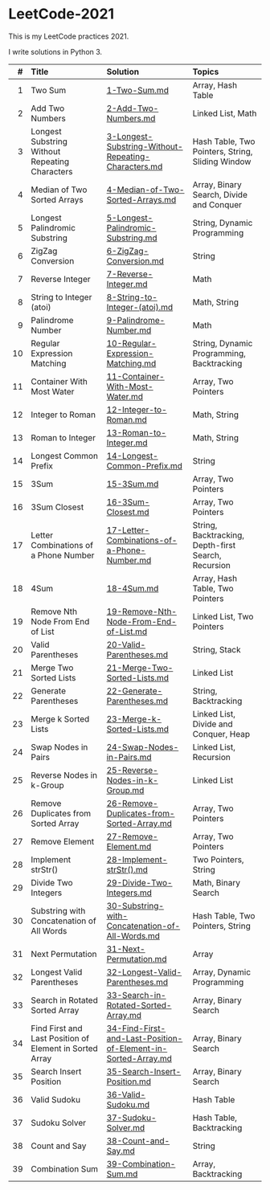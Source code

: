 # LeetCode-2021
This is my LeetCode practices 2021.

I write solutions in Python 3. 

| # | Title | Solution | Topics |
|--:|:------|:---------|:-------|
| 1 | Two Sum | [1-Two-Sum.md](Solutions/1-Two-Sum.md) | Array, Hash Table |
| 2 | Add Two Numbers | [2-Add-Two-Numbers.md](Solutions/2-Add-Two-Numbers.md) | Linked List, Math |
| 3 | Longest Substring Without Repeating Characters | [3-Longest-Substring-Without-Repeating-Characters.md](Solutions/3-Longest-Substring-Without-Repeating-Characters.md) | Hash Table, Two Pointers, String, Sliding Window |
| 4 | Median of Two Sorted Arrays | [4-Median-of-Two-Sorted-Arrays.md](Solutions/4-Median-of-Two-Sorted-Arrays.md) | Array, Binary Search, Divide and Conquer |
| 5 | Longest Palindromic Substring | [5-Longest-Palindromic-Substring.md](Solutions/5-Longest-Palindromic-Substring.md) | String, Dynamic Programming |
| 6 | ZigZag Conversion | [6-ZigZag-Conversion.md](Solutions/6-ZigZag-Conversion.md) | String |
| 7 | Reverse Integer | [7-Reverse-Integer.md](Solutions/7-Reverse-Integer.md) | Math |
| 8 | String to Integer (atoi) | [8-String-to-Integer-(atoi).md](Solutions/8-String-to-Integer-(atoi).md) | Math, String |
| 9 | Palindrome Number | [9-Palindrome-Number.md](Solutions/9-Palindrome-Number.md) | Math |
| 10 | Regular Expression Matching | [10-Regular-Expression-Matching.md](Solutions/10-Regular-Expression-Matching.md) | String, Dynamic Programming, Backtracking |
| 11 | Container With Most Water | [11-Container-With-Most-Water.md](Solutions/11-Container-With-Most-Water.md) | Array, Two Pointers |
| 12 | Integer to Roman | [12-Integer-to-Roman.md](Solutions/12-Integer-to-Roman.md) | Math, String |
| 13 | Roman to Integer | [13-Roman-to-Integer.md](Solutions/13-Roman-to-Integer.md) | Math, String |
| 14 | Longest Common Prefix | [14-Longest-Common-Prefix.md](Solutions/14-Longest-Common-Prefix.md) | String |
| 15 | 3Sum | [15-3Sum.md](Solutions/15-3Sum.md) | Array, Two Pointers |
| 16 | 3Sum Closest | [16-3Sum-Closest.md](Solutions/16-3Sum-Closest.md) | Array, Two Pointers |
| 17 | Letter Combinations of a Phone Number | [17-Letter-Combinations-of-a-Phone-Number.md](Solutions/17-Letter-Combinations-of-a-Phone-Number.md) | String, Backtracking, Depth-first Search, Recursion |
| 18 | 4Sum | [18-4Sum.md](Solutions/18-4Sum.md) | Array, Hash Table, Two Pointers |
| 19 | Remove Nth Node From End of List | [19-Remove-Nth-Node-From-End-of-List.md](Solutions/19-Remove-Nth-Node-From-End-of-List.md) | Linked List, Two Pointers |
| 20 | Valid Parentheses | [20-Valid-Parentheses.md](Solutions/20-Valid-Parentheses.md) | String, Stack |
| 21 | Merge Two Sorted Lists | [21-Merge-Two-Sorted-Lists.md](Solutions/21-Merge-Two-Sorted-Lists.md) | Linked List |
| 22 | Generate Parentheses | [22-Generate-Parentheses.md](Solutions/22-Generate-Parentheses.md) | String, Backtracking |
| 23 | Merge k Sorted Lists | [23-Merge-k-Sorted-Lists.md](Solutions/23-Merge-k-Sorted-Lists.md) | Linked List, Divide and Conquer, Heap |
| 24 | Swap Nodes in Pairs | [24-Swap-Nodes-in-Pairs.md](Solutions/24-Swap-Nodes-in-Pairs.md) | Linked List, Recursion |
| 25 | Reverse Nodes in k-Group | [25-Reverse-Nodes-in-k-Group.md](Solutions/25-Reverse-Nodes-in-k-Group.md) | Linked List |
| 26 | Remove Duplicates from Sorted Array | [26-Remove-Duplicates-from-Sorted-Array.md](Solutions/26-Remove-Duplicates-from-Sorted-Array.md) | Array, Two Pointers |
| 27 | Remove Element | [27-Remove-Element.md](Solutions/27-Remove-Element.md) | Array, Two Pointers |
| 28 | Implement strStr() | [28-Implement-strStr().md](Solutions/28-Implement-strStr().md) | Two Pointers, String |
| 29 | Divide Two Integers | [29-Divide-Two-Integers.md](Solutions/29-Divide-Two-Integers.md) | Math, Binary Search |
| 30 | Substring with Concatenation of All Words | [30-Substring-with-Concatenation-of-All-Words.md](Solutions/30-Substring-with-Concatenation-of-All-Words.md) | Hash Table, Two Pointers, String |
| 31 | Next Permutation | [31-Next-Permutation.md](Solutions/31-Next-Permutation.md) | Array |
| 32 | Longest Valid Parentheses | [32-Longest-Valid-Parentheses.md](Solutions/32-Longest-Valid-Parentheses.md) | Array, Dynamic Programming |
| 33 | Search in Rotated Sorted Array | [33-Search-in-Rotated-Sorted-Array.md](Solutions/33-Search-in-Rotated-Sorted-Array.md) | Array, Binary Search |
| 34 | Find First and Last Position of Element in Sorted Array | [34-Find-First-and-Last-Position-of-Element-in-Sorted-Array.md](Solutions/34-Find-First-and-Last-Position-of-Element-in-Sorted-Array.md) | Array, Binary Search |
| 35 | Search Insert Position | [35-Search-Insert-Position.md](Solutions/35-Search-Insert-Position.md) | Array, Binary Search |
| 36 | Valid Sudoku | [36-Valid-Sudoku.md](Solutions/36-Valid-Sudoku.md) | Hash Table |
| 37 | Sudoku Solver | [37-Sudoku-Solver.md](Solutions/37-Sudoku-Solver.md) | Hash Table, Backtracking |
| 38 | Count and Say | [38-Count-and-Say.md](Solutions/38-Count-and-Say.md) | String |
| 39 | Combination Sum | [39-Combination-Sum.md](Solutions/39-Combination-Sum.md) | Array, Backtracking |
